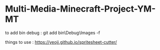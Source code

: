 # Multi-Media-Minecraft-Project-YM-MT


to add bin debug : git add bin\Debug\Images -f

things to use : 
https://yeoji.github.io/spritesheet-cutter/
